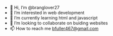 - 👋 Hi, I’m @branglover27
- 👀 I’m interested in web development
- 🌱 I’m currently learning html and javascript
- 💞️ I’m looking to collaborate on buiding websites
- 📫 How to reach me bfuller467@gmail.com

<!---
branglover27/branglover27 is a ✨ special ✨ repository because its `README.md` (this file) appears on your GitHub profile.
You can click the Preview link to take a look at your changes.
--->
